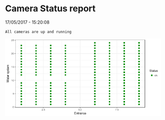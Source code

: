 Camera Status report
================
17/05/2017 - 15:20:08

    All cameras are up and running

![](camreport_files/figure-markdown_github/unnamed-chunk-2-1.png)
